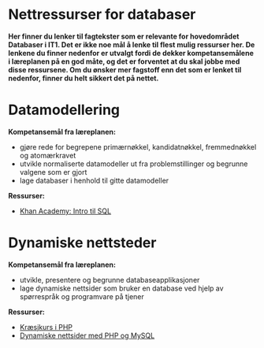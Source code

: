 Nettressurser for databaser
===========================
**Her finner du lenker til fagtekster som er relevante for hovedområdet Databaser i IT1. Det er ikke noe mål å lenke til flest mulig ressurser her. De lenkene du finner nedenfor er utvalgt fordi de dekker kompetansemålene i læreplanen på en god måte, og det er forventet at du skal jobbe med disse ressursene. Om du ønsker mer fagstoff enn det som er lenket til nedenfor, finner du helt sikkert det på nettet.**

Datamodellering
===============
**Kompetansemål fra læreplanen:**
* gjøre rede for begrepene primærnøkkel, kandidatnøkkel, fremmednøkkel og atomærkravet
* utvikle normaliserte datamodeller ut fra problemstillinger og begrunne valgene som er gjort
* lage databaser i henhold til gitte datamodeller

**Ressurser:**
* [Khan Academy: Intro til SQL](https://nb.khanacademy.org/computing/computer-programming/sql)


Dynamiske nettsteder
====================
**Kompetansemål fra læreplanen:**
* utvikle, presentere og begrunne databaseapplikasjoner
* lage dynamiske nettsider som bruker en database ved hjelp av spørrespråk og programvare på tjener

**Ressurser:**
* [Kræsjkurs i PHP](https://github.com/bitjungle/IT1/tree/master/Kr%C3%A6sjkurs/01%20-%20Kr%C3%A6sjkurs%20i%20PHP)
* [Dynamiske nettsider med PHP og MySQL](https://github.com/bitjungle/IT1/tree/master/Kr%C3%A6sjkurs/04%20-%20Dynamiske%20nettsider%20med%20PHP%20og%20MySQL)
